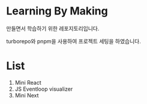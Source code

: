 # Learning By Making

만들면서 학습하기 위한 레포지토리입니다.

turborepo와 pnpm을 사용하여 프로젝트 세팅을 하였습니다.

# List

1. Mini React
2. JS Eventloop visualizer
3. Mini Next
